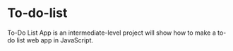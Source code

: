 # To-do-list
To-Do List App is an intermediate-level project will show how to make a to-do list web app in JavaScript.  
